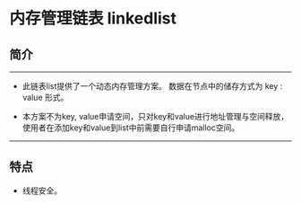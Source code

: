 # 内存管理链表  linkedlist


## 简介
---

- 此链表list提供了一个动态内存管理方案。
    数据在节点中的储存方式为 key : value 形式。


- 本方案不为key, value申请空间，只对key和value进行地址管理与空间释放，
    使用者在添加key和value到list中前需要自行申请malloc空间。

---


## 特点

- 线程安全。
